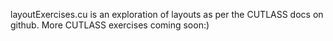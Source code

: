layoutExercises.cu is an exploration of layouts as per the CUTLASS docs on github.
More CUTLASS exercises coming soon:)
